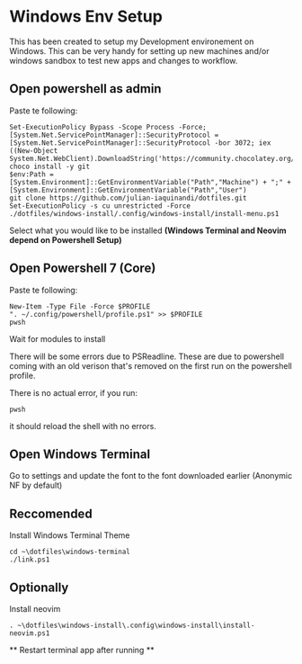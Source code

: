 # Windows Env Setup

This has been created to setup my Development environement on Windows. This can be very handy for setting up new machines and/or windows sandbox to test new apps and changes to workflow. 

## Open powershell as admin

Paste te following:

```
Set-ExecutionPolicy Bypass -Scope Process -Force; [System.Net.ServicePointManager]::SecurityProtocol = [System.Net.ServicePointManager]::SecurityProtocol -bor 3072; iex ((New-Object System.Net.WebClient).DownloadString('https://community.chocolatey.org/install.ps1'))
choco install -y git
$env:Path = [System.Environment]::GetEnvironmentVariable("Path","Machine") + ";" + [System.Environment]::GetEnvironmentVariable("Path","User") 
git clone https://github.com/julian-iaquinandi/dotfiles.git
Set-ExecutionPolicy -s cu unrestricted -Force
./dotfiles/windows-install/.config/windows-install/install-menu.ps1
```
Select what you would like to be installed **(Windows Terminal and Neovim depend on Powershell Setup)**

## Open Powershell 7 (Core)

Paste te following:

```
New-Item -Type File -Force $PROFILE
". ~/.config/powershell/profile.ps1" >> $PROFILE
pwsh
```

Wait for modules to install 

There will be some errors due to PSReadline. These are due to powershell coming with an old verison that's removed on the first run on the powershell profile.

There is no actual error, if you run:

```
pwsh
```

it should reload the shell with no errors.


## Open Windows Terminal
Go to settings and update the font to the font downloaded earlier (Anonymic NF by default)



## Reccomended

Install Windows Terminal Theme
```
cd ~\dotfiles\windows-terminal
./link.ps1
```

## Optionally

Install neovim
```
. ~\dotfiles\windows-install\.config\windows-install\install-neovim.ps1
```


** Restart terminal app after running **
